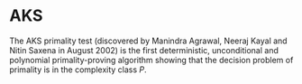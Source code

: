 # AKS

The AKS primality test (discovered by Manindra Agrawal, Neeraj Kayal and Nitin Saxena in August 2002) is the first deterministic, unconditional and polynomial primality-proving algorithm showing that the decision problem of primality is in the complexity class *P*.